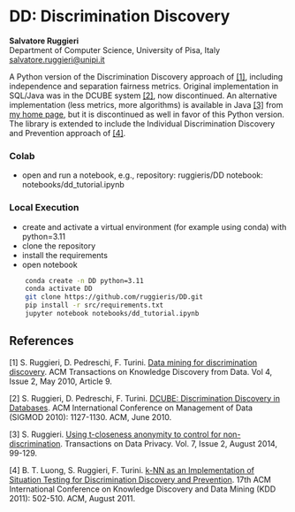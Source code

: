 # DD: Discrimination Discovery
**Salvatore Ruggieri**    
Department of Computer Science, University of Pisa, Italy  
salvatore.ruggieri@unipi.it

A Python version of the Discrimination Discovery approach of [[1]](#references), including independence and separation fairness metrics. Original implementation in SQL/Java was in the DCUBE system [[2]](#references), now discontinued. An alternative implementation (less metrics, more algorithms) is available in Java [[3]](#references) from [my home page](http://pages.di.unipi.it/ruggieri/software.html), but it is discontinued as well in favor of this Python version. The library is extended to include the Individual Discrimination Discovery and Prevention approach of [[4]](#references).

### Colab

- open and run a notebook, e.g., repository: ruggieris/DD notebook: notebooks/dd_tutorial.ipynb
  
### Local Execution

- create and activate a virtual environment (for example using conda) with python=3.11
- clone the repository
- install the requirements 
- open notebook

```bash
    conda create -n DD python=3.11
    conda activate DD
    git clone https://github.com/ruggieris/DD.git
    pip install -r src/requirements.txt
	jupyter notebook notebooks/dd_tutorial.ipynb
```

## References

[1] S. Ruggieri, D. Pedreschi, F. Turini. [Data mining for discrimination discovery](http://pages.di.unipi.it/ruggieri/Papers/tkdd.pdf). ACM Transactions on Knowledge Discovery from Data. Vol 4, Issue 2, May 2010, Article 9.

[2] S. Ruggieri, D. Pedreschi, F. Turini. [DCUBE: Discrimination Discovery in Databases](http://pages.di.unipi.it/ruggieri/Papers/dcube.pdf). ACM International Conference on Management of Data (SIGMOD 2010): 1127-1130. ACM, June 2010. 

[3] S. Ruggieri. [Using t-closeness anonymity to control for non-discrimination](http://www.tdp.cat/issues11/tdp.a196a14.pdf). Transactions on Data Privacy. Vol. 7, Issue 2, August 2014, 99-129.

[4] B. T. Luong, S. Ruggieri, F. Turini. [k-NN as an Implementation of Situation Testing for Discrimination Discovery and Prevention](http://pages.di.unipi.it/ruggieri/Papers/kdd2011.pdf). 17th ACM International Conference on Knowledge Discovery and Data Mining (KDD 2011): 502-510. ACM, August 2011.
